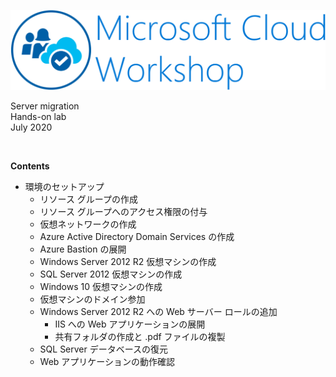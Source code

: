 ![Microsoft Cloud Workshop](images/ms-cloud-workshop.png)

Server migration  
Hands-on lab  
July 2020

<br />

**Contents**
- 環境のセットアップ
  - リソース グループの作成
  - リソース グループへのアクセス権限の付与
  - 仮想ネットワークの作成
  - Azure Active Directory Domain Services の作成
  - Azure Bastion の展開
  - Windows Server 2012 R2 仮想マシンの作成
  - SQL Server 2012 仮想マシンの作成
  - Windows 10 仮想マシンの作成
  - 仮想マシンのドメイン参加
  - Windows Server 2012 R2 への Web サーバー ロールの追加
    - IIS への Web アプリケーションの展開
    - 共有フォルダの作成と .pdf ファイルの複製
  - SQL Server データベースの復元
  - Web アプリケーションの動作確認